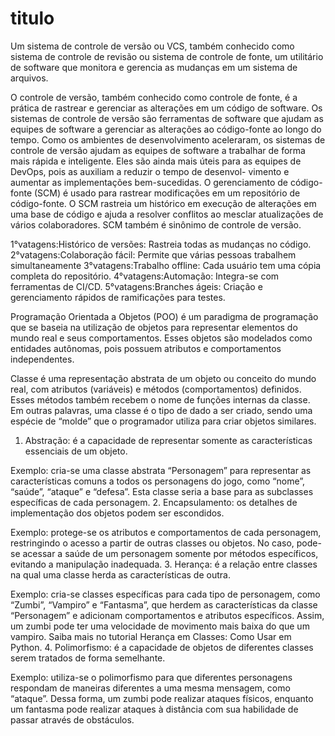 # titulo
Um sistema de controle de versão ou VCS, também conhecido como sistema de controle de revisão ou sistema
 de controle de fonte, um utilitário de software que monitora e gerencia as mudanças em um sistema de arquivos.

O controle de versão, também conhecido como controle de fonte, é a prática de rastrear e gerenciar as alterações
 em um código de software. Os sistemas de controle de versão são ferramentas de software que ajudam as equipes
 de software a gerenciar as alterações ao código-fonte ao longo do tempo. Como os ambientes de desenvolvimento
 aceleraram, os sistemas de controle de versão ajudam as equipes de software a trabalhar de forma mais rápida e
 inteligente. Eles são ainda mais úteis para as equipes de DevOps, pois as auxiliam a reduzir o tempo de desenvol-
 vimento e aumentar as implementações bem-sucedidas.
O gerenciamento de código-fonte (SCM) é usado para rastrear modificações em um repositório de código-fonte.
 O SCM rastreia um histórico em execução de alterações em uma base de código e ajuda a resolver conflitos
 ao mesclar atualizações de vários colaboradores. SCM também é sinônimo de controle de versão.

 1°vatagens:Histórico de versões: Rastreia todas as mudanças no código.
 2°vatagens:Colaboração fácil: Permite que várias pessoas trabalhem simultaneamente
 3°vatagens:Trabalho offline: Cada usuário tem uma cópia completa do repositório.
 4°vatagens:Automação: Integra-se com ferramentas de CI/CD.
 5°vatagens:Branches ágeis: Criação e gerenciamento rápidos de ramificações para testes.

 Programação Orientada a Objetos (POO) é um paradigma de programação que se baseia na utilização de objetos para representar elementos do mundo real e seus comportamentos.
Esses objetos são modelados como entidades autônomas, pois possuem atributos e comportamentos independentes.

Classe é uma representação abstrata de um objeto ou conceito do mundo real, com atributos (variáveis) e métodos (comportamentos) definidos. Esses métodos também recebem o nome de funções internas da classe.
 Em outras palavras, uma classe é o tipo de dado a ser criado, sendo uma espécie de “molde” que o programador utiliza para criar objetos similares.

1. Abstração: é a capacidade de representar somente as características essenciais de um objeto.

Exemplo: cria-se uma classe abstrata “Personagem” para representar as características comuns a todos os personagens do jogo, como “nome”, “saúde”, “ataque” e “defesa”. Esta classe seria a base para as subclasses específicas de cada personagem.
2. Encapsulamento: os detalhes de implementação dos objetos podem ser escondidos.

Exemplo: protege-se os atributos e comportamentos de cada personagem, restringindo o acesso a partir de outras classes ou objetos. No caso, pode-se acessar a saúde de um personagem somente por métodos específicos, evitando a manipulação inadequada.
3. Herança: é a relação entre classes na qual uma classe herda as características de outra.

Exemplo: cria-se classes específicas para cada tipo de personagem, como “Zumbi”, “Vampiro” e “Fantasma”, que herdem as características da classe “Personagem” e adicionam comportamentos e atributos específicos. Assim, um zumbi pode ter uma velocidade de movimento mais baixa do que um vampiro. Saiba mais no tutorial Herança em Classes: Como Usar em Python.
4. Polimorfismo: é a capacidade de objetos de diferentes classes serem tratados de forma semelhante.

Exemplo: utiliza-se o polimorfismo para que diferentes personagens respondam de maneiras diferentes a uma mesma mensagem, como “ataque”. Dessa forma, um zumbi pode realizar ataques físicos, enquanto um fantasma pode realizar ataques à distância com sua habilidade de passar através de obstáculos.

